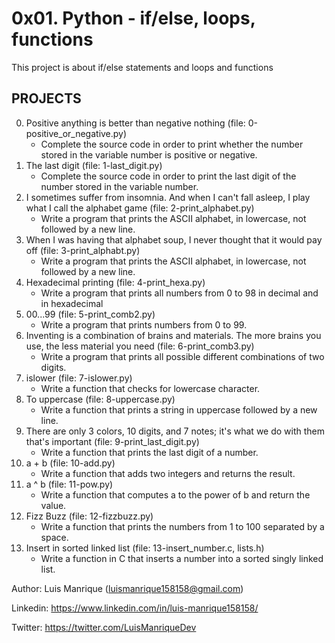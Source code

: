 # 0x01. Python - if/else, loops, functions
This project is about if/else statements and loops and functions

## PROJECTS

0. Positive anything is better than negative nothing (file: 0-positive_or_negative.py)
	- Complete the source code in order to print whether the number stored in the variable number is positive or negative.
1. The last digit (file: 1-last_digit.py)
	-  Complete the source code in order to print the last digit of the number stored in the variable number.
2. I sometimes suffer from insomnia. And when I can't fall asleep, I play what I call the alphabet game (file: 2-print_alphabet.py)
	- Write a program that prints the ASCII alphabet, in lowercase, not followed by a new line.
3. When I was having that alphabet soup, I never thought that it would pay off (file: 3-print_alphabt.py)
	- Write a program that prints the ASCII alphabet, in lowercase, not followed by a new line.
4. Hexadecimal printing (file: 4-print_hexa.py)
	- Write a program that prints all numbers from 0 to 98 in decimal and in hexadecimal
5. 00...99 (file: 5-print_comb2.py)
	- Write a program that prints numbers from 0 to 99.
6. Inventing is a combination of brains and materials. The more brains you use, the less material you need (file: 6-print_comb3.py)
	- Write a program that prints all possible different combinations of two digits.
7. islower (file: 7-islower.py)
	- Write a function that checks for lowercase character.
8. To uppercase (file: 8-uppercase.py)
	- Write a function that prints a string in uppercase followed by a new line.
9. There are only 3 colors, 10 digits, and 7 notes; it's what we do with them that's important (file: 9-print_last_digit.py)
	- Write a function that prints the last digit of a number.
10. a + b (file: 10-add.py)
	- Write a function that adds two integers and returns the result.
11. a ^ b (file: 11-pow.py)
	- Write a function that computes a to the power of b and return the value.
12. Fizz Buzz (file: 12-fizzbuzz.py)
	- Write a function that prints the numbers from 1 to 100 separated by a space.
13. Insert in sorted linked list (file: 13-insert_number.c, lists.h)
	- Write a function in C that inserts a number into a sorted singly linked list.


Author: Luis Manrique (luismanrique158158@gmail.com)

Linkedin: https://www.linkedin.com/in/luis-manrique158158/

Twitter: https://twitter.com/LuisManriqueDev
